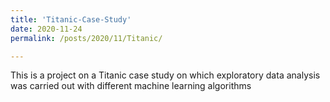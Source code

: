 ```yaml
---
title: 'Titanic-Case-Study'
date: 2020-11-24
permalink: /posts/2020/11/Titanic/

---
```


This is a project on a Titanic case study on which exploratory data analysis was carried out with different machine learning algorithms

